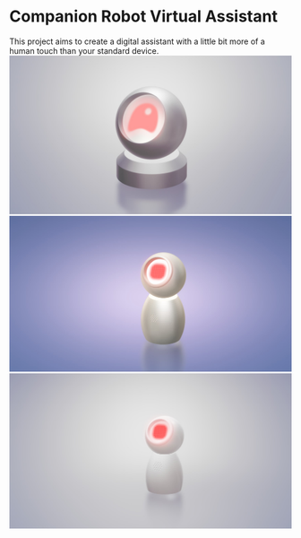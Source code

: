 # Companion Robot Virtual Assistant

This project aims to create a digital assistant with a little bit more of a human touch than your standard device. 
![Concept Image](https://github.com/lamasters/VirtualAssistant/blob/master/Concept.jpg)
![Concept Image 2](https://github.com/lamasters/VirtualAssistant/blob/master/Concept_2.jpg)
![Concept Image 3](https://github.com/lamasters/VirtualAssistant/blob/master/Concept_3.jpg)
